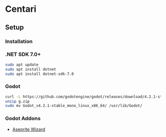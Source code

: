 # Centari

## Setup

### Installation

### .NET SDK 7.0+

```sh
sudo apt update
sudo apt install dotnet
sudo apt install dotnet-sdk-7.0
```

### Godot

```sh
curl -L https://github.com/godotengine/godot/releases/download/4.2.1-stable/Godot_v4.2.1-stable_mono_linux_x86_64.zip -o g.zip
unzip g.zip
sudo mv Godot_v4.2.1-stable_mono_linux_x86_64/ /usr/lib/Godot/
```

### Godot Addons

* [Aseprite Wizard](https://godotengine.org/asset-library/asset/713)
